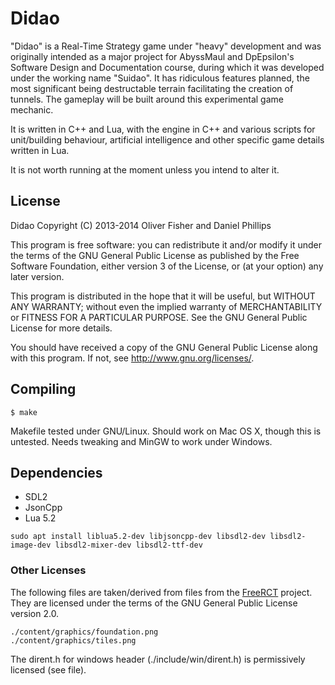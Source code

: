 Didao
=====

"Didao" is a Real-Time Strategy game under "heavy" development and was
originally intended as a major project for AbyssMaul and DpEpsilon's
Software Design and Documentation course, during which it was
developed under the working name "Suidao". It has ridiculous features
planned, the most significant being destructable terrain facilitating
the creation of tunnels. The gameplay will be built around this
experimental game mechanic.

It is written in C++ and Lua, with the engine in C++ and various
scripts for unit/building behaviour, artificial intelligence and other
specific game details written in Lua.

It is not worth running at the moment unless you intend to alter it.

License
-------

Didao Copyright (C) 2013-2014  Oliver Fisher and Daniel Phillips

This program is free software: you can redistribute it and/or modify
it under the terms of the GNU General Public License as published by
the Free Software Foundation, either version 3 of the License, or
(at your option) any later version.

This program is distributed in the hope that it will be useful,
but WITHOUT ANY WARRANTY; without even the implied warranty of
MERCHANTABILITY or FITNESS FOR A PARTICULAR PURPOSE.  See the
GNU General Public License for more details.

You should have received a copy of the GNU General Public License
along with this program.  If not, see <http://www.gnu.org/licenses/>.

Compiling
---------

    $ make

Makefile tested under GNU/Linux. Should work on Mac OS X, though this
is untested. Needs tweaking and MinGW to work under Windows.

Dependencies
------------

- SDL2
- JsonCpp
- Lua 5.2

```
sudo apt install liblua5.2-dev libjsoncpp-dev libsdl2-dev libsdl2-image-dev libsdl2-mixer-dev libsdl2-ttf-dev
```

### Other Licenses ###

The following files are taken/derived from files from the
[FreeRCT](https://code.google.com/p/freerct/) project. They are
licensed under the terms of the GNU General Public License
version 2.0.

    ./content/graphics/foundation.png
    ./content/graphics/tiles.png

The dirent.h for windows header (./include/win/dirent.h) is
permissively licensed (see file).
